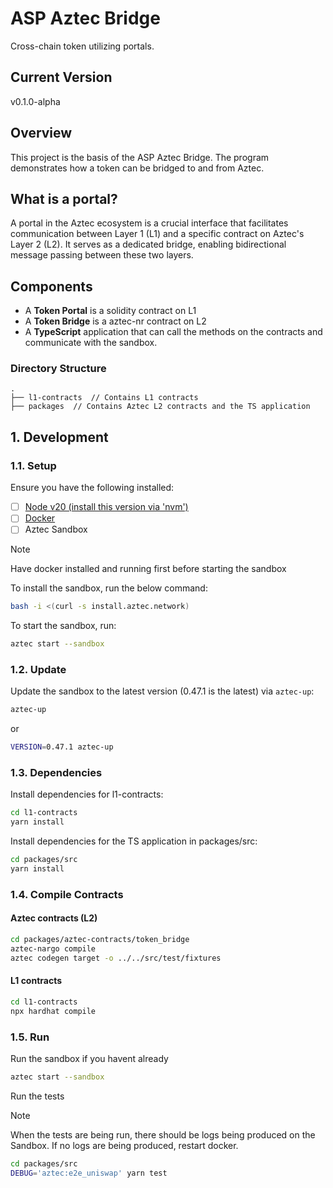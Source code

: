 # ASP Aztec Bridge
Cross-chain token utilizing portals.

## Current Version

v0.1.0-alpha

## Overview
This project is the basis of the ASP Aztec Bridge. The program demonstrates how a token can be bridged to and from Aztec.

## What is a portal?
A portal in the Aztec ecosystem is a crucial interface that facilitates communication between Layer 1 (L1) and a specific contract on Aztec's Layer 2 (L2). It serves as a dedicated bridge, enabling bidirectional message passing between these two layers.

## Components
* A **Token Portal** is a solidity contract on L1
* A **Token Bridge** is a aztec-nr contract on L2
* A **TypeScript** application that can call the methods on the contracts and communicate with the sandbox.

### Directory Structure
```
.
├── l1-contracts  // Contains L1 contracts
├── packages  // Contains Aztec L2 contracts and the TS application

```

## 1. Development

### 1.1. Setup

Ensure you have the following installed:

- [ ] [Node v20 (install this version via 'nvm')](https://github.com/tj/n)
- [ ] [Docker](https://docs.docker.com/)
- [ ] Aztec Sandbox

> [!NOTE]
> Have docker installed and running first before starting the sandbox

To install the sandbox, run the below command:
```bash
bash -i <(curl -s install.aztec.network)
```
To start the sandbox, run:
```bash
aztec start --sandbox
```

### 1.2. Update

Update the sandbox to the latest version (0.47.1 is the latest) via  `aztec-up`:

```bash
aztec-up
```

or

```bash
VERSION=0.47.1 aztec-up
```

### 1.3. Dependencies

Install dependencies for l1-contracts:
```bash
cd l1-contracts
yarn install
```

Install dependencies for the TS application in packages/src:
```bash
cd packages/src
yarn install
```

### 1.4. Compile Contracts

#### Aztec contracts (L2)

```bash
cd packages/aztec-contracts/token_bridge
aztec-nargo compile
aztec codegen target -o ../../src/test/fixtures
```

#### L1 contracts

```bash
cd l1-contracts
npx hardhat compile
```

### 1.5. Run

Run the sandbox if you havent already

```bash
aztec start --sandbox
```

Run the tests

> [!NOTE]
> When the tests are being run, there should be logs being produced on the Sandbox. If no logs are being produced, restart docker.

```bash
cd packages/src
DEBUG='aztec:e2e_uniswap' yarn test
```

